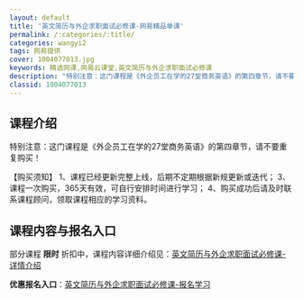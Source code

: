 ```yaml
---
layout: default
title: '英文简历与外企求职面试必修课-网易精品单课'
permalink: /:categories/:title/
categories: wangyi2
tags: 网易提供
cover: 1004077013.jpg
keywords: 精选网课,网易云课堂,英文简历与外企求职面试必修课
description: "特别注意：这门课程是《外企员工在学的27堂商务英语》的第四章节，请不要重复购买！【购买须知】1、课程已经更新完整上线，后期不定期根据新规更新或迭代；3、课程一次购买，365天有效，可自行安排"
classid: 1004077013
---
```


## 课程介绍

特别注意：这门课程是《外企员工在学的27堂商务英语》的第四章节，请不要重复购买！

【购买须知】
1、课程已经更新完整上线，后期不定期根据新规更新或迭代；
3、课程一次购买，365天有效，可自行安排时间进行学习；
4、购买成功后请及时联系课程顾问，领取课程相应的学习资料。

## 课程内容与报名入口

部分课程 **限时** 折扣中，课程内容详细介绍见：[英文简历与外企求职面试必修课-详情介绍](https://study.163.com/course/introduction/1004077013.htm?share=1&shareId=1025206652&utm_campaign=share&utm_medium=iphoneShare&utm_source=&utm_u=1025206652)

**优惠报名入口**：[英文简历与外企求职面试必修课-报名学习](https://study.163.com/course/introduction/1004077013.htm?share=1&shareId=1025206652&utm_campaign=share&utm_medium=iphoneShare&utm_source=&utm_u=1025206652)

